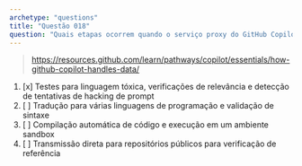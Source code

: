 ```yaml
---
archetype: "questions"
title: "Questão 018"
question: "Quais etapas ocorrem quando o serviço proxy do GitHub Copilot processa um prompt?"
---
```


> https://resources.github.com/learn/pathways/copilot/essentials/how-github-copilot-handles-data/
1. [x] Testes para linguagem tóxica, verificações de relevância e detecção de tentativas de hacking de prompt
1. [ ] Tradução para várias linguagens de programação e validação de sintaxe
1. [ ] Compilação automática de código e execução em um ambiente sandbox
1. [ ] Transmissão direta para repositórios públicos para verificação de referência
